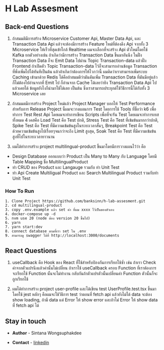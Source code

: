 # H Lab Assesment

## Back-end Questions

1. ถ้าสมมติมีการสร้าง Microservice Customer Api, Master Data Api,
   และ Transaction Data Api แล้วจะต้องมีการสร้าง Feature ใหม่ที่ต้องดึง Api จากทั้ง 3 Microservice ให้เร็วที่สุดเข้าใกล้ Realtime ผมจะเลือกที่จะสร้าง Api ตัวใหม่โดยใช้ Kafka ยกตัวอย่างเช่น ถ้าเกิดว่ามีการสร้าง Transaction Data ขึ้นมาอันนึง ในฝั่ง Transaction Data ก็จะ Emit Data ไปผ่าน Topic Transaction-data แล้วฝั่ง Frontend ถ้าเปิดตัว Topic Transaction-data ไว้ก็จะสามารถอ่านข้อมูล Transaction ที่พึ่งเพิ่มไปได้ทันทีเป็นต้น แล้วถ้าเกิดว่าต้องการให้ไวกว่านี้ ผมคิดว่าเราสามารถเพิ่มระบบ Caching เข้ามาด้วย Redis ได้คือถ้าสมมติว่ามันดันเพิ่ม Transaction Data ที่มันมีอยู่แล้ว ก็ไม่ต้องไปอ่านจากที่ Emit ไป ก็อ่านจาก Cache ได้เลยว่ายิง Transaction Data Api ไปแล้วเคยได้ ข้อมูลยังไงก็นำมาใช้ได้เลย เป็นต้น ซึ่งเราสามารถประยุกต์ใช้วิธีการนี้ได้กับทั้ง 3 Microservice เลย

2. ถ้าสมมตมีการสร้าง Project ใหม่แล้ว Project Manager บอกให้ Test Performance สำหรับการ Release Project นี้ผมจะวางแผนการ Test โดยการใช้ Tools ที่ชื่อว่า k6 เพื่อทำการ Test Rest Api โดยผมจะทำการเขียน Scripts เพื่อที่จะรัน Test โดยผมจะทำการเทสทั้งหมด 4 เคสคือ Load Test คือ Test ปกติ, Stress Test คือ Test ที่เข้มข้นมากกว่าปกติ, Spike Test คือ Test ที่มีความเข้มข้นสูงในระยะเวลาสั้นๆ, Breakpoint Test คือ Test ด้วยความเข้มข้นสูงไปเรื่อยๆจนกว่าจะถึง Limit สูงสุด, Soak Test คือ Test ที่มีความเข้มข้นสูงที่ไปในระยะเวลายาวนาน

3. ผมได้ทำการสร้าง project multilingual-product ขึ้นมาโดยมีการวางแผนไว้ว่า คือ

- Design Database ออกแบบว่า Product เป็น Many to Many กับ Language โดยมี Table Mapping ชื่อ MultilingualProduct
- ทำ CRUD ของ Product และ Langauge รวมกับ ทำ Unit Test
- ทำ Api Create Multiligual Product และ Search Multilingual Product รวมกับทำ Unit Test

### How To Run

```
1. Clone Project https://github.com/banksinn/h-lab-assesment.git
2. cd multilingual-product
3. copy .env.example แล้ว set ค่า ที่ผม xxxx ไว้เป็นของตัวเอง
4. docker-compose up -d
5. nvm use 20 (node ต้อง version 20 ขึ้นไป)
6. yarn
7. yarn start:dev
8. connect database ตามที่เรา set ใน .env
9. สามารถดู swagger ได้ที่ http://localhost:3000/documents
```

## React Questions

1. useCallback คือ Hook ของ React ที่ใช้สำหรับป้องกันการเรียกใช้ซ้ำ เช่น ถ้าเรา Check ค่าจากตัวแปรนึงแล้วค่านั้นไม่เปลี่ยน ถ้าเราใช้ useCallback ครอบ Function ที่เราต้องการจะเรียกใช้ Function นั้นจะไม่ทำงาน กลับกันถ้าตัวแปรตัวนั้นเปลี่ยนค่า Function ตัวนั้นก็จะถูกเรียกใช้

2. ผมได้ทำการสร้าง project user-profile และได้เขียน test UserProfile.test.tsx ขึ้นมาโดยใช้ jest หลักๆ คือผมจะใช้วิธีการ test ว่าตอนที่ fetch api แล้วยังไม่ได้ data จะต้อง show loading, ถ้ามี data แต่ Error ให้ show error และถ้าไม่ Error ให้ show data ที่ fetch api ได้

## Stay in touch

- <b>Author</b> - Sintana Wongsuphakdee

- <b>Contact</b> - [linkedin](https://www.linkedin.com/in/sintana-wongsuphakdee-1543741ab/)
